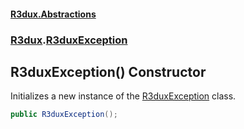#### [R3dux.Abstractions](R3dux.Abstractions.md 'R3dux.Abstractions')
### [R3dux](R3dux.Abstractions.md#R3dux 'R3dux').[R3duxException](R3duxException.md 'R3dux.R3duxException')

## R3duxException() Constructor

Initializes a new instance of the [R3duxException](R3duxException.md 'R3dux.R3duxException') class.

```csharp
public R3duxException();
```